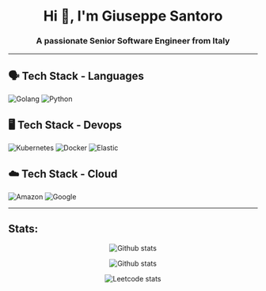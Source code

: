 <h1 align="center">Hi 👋, I'm Giuseppe Santoro</h1>
<h3 align="center">A passionate Senior Software Engineer from Italy</h3>

---

## 🗣️ Tech Stack - Languages

![Golang](https://img.shields.io/badge/-golang-00ADD8?&style=for-the-badge&logo=go&logoColor=white)
![Python](https://img.shields.io/badge/-python-3776AB?&style=for-the-badge&logo=python&logoColor=white)

## 🖥️ Tech Stack - Devops

![Kubernetes](https://img.shields.io/badge/-kubernetes-326CE5?&style=for-the-badge&logo=kubernetes&logoColor=white)
![Docker](https://img.shields.io/badge/-docker-2496ED?&style=for-the-badge&logo=docker&logoColor=white)
![Elastic](https://img.shields.io/badge/-elastic-005571?&style=for-the-badge&logo=elastic&logoColor=white)

## ☁️ Tech Stack - Cloud

![Amazon](https://img.shields.io/badge/-amazon-FF9900?&style=for-the-badge&logo=amazon&logoColor=white)
![Google](https://img.shields.io/badge/-google-4285F4?&style=for-the-badge&logo=google&logoColor=white)

---

## Stats:

<p align="center">
  <img src="https://github-readme-stats.vercel.app/api/top-langs?username=gsantoro&count_private=true&hide=scala,html,Jupyter%20Notebook&show_icons=true&locale=en&theme=vue-dark" title="github stats" alt="Github stats" />
</p>

<p align="center">
  <img src="https://github-readme-stats.vercel.app/api?username=gsantoro&count_private=true&show_icons=true&locale=en&theme=vue-dark" title="github stats" alt="Github stats" />
</p>


<p align="center">
  <img src="https://leetcard.jacoblin.cool/gsantoro?ext=heatmap&theme=nord" title="leetcode stats" alt="Leetcode stats" />
</p>